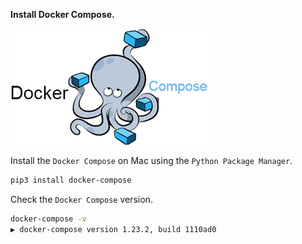 **Install Docker Compose.**

![Docker](/README/images/1-6-docker-compose-logo.png)

Install the `Docker Compose` on Mac using the `Python Package Manager`.
```bash
pip3 install docker-compose
```

Check the `Docker Compose` version.
```bash
docker-compose -v
▶ docker-compose version 1.23.2, build 1110ad0
```
